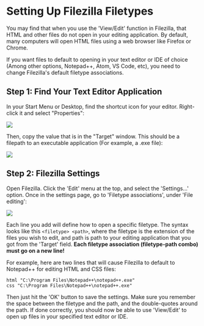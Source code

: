 # Setting Up Filezilla Filetypes
You may find that when you use the 'View/Edit' function in Filezilla, that HTML and other files do not open in your editing application. By default, many computers will open HTML files using a web browser like Firefox or Chrome.

If you want files to default to opening in your text editor or IDE of choice (Among other options, Notepad++, Atom, VS Code, etc), you need to change Filezilla's default filetype associations.

## Step 1: Find Your Text Editor Application

In your Start Menu or Desktop, find the shortcut icon for your editor. Right-click it and select "Properties":

<img src="https://i.imgur.com/zJUebDy.png">

Then, copy the value that is in the "Target" window. This should be a filepath to an executable application (For example, a .exe file):

<img src="https://i.imgur.com/287A7lO.png">

## Step 2: Filezilla Settings

Open Filezilla. Click the 'Edit' menu at the top, and select the 'Settings...' option. Once in the settings page, go to 'Filetype associations', under 'File editing':

<img src="https://i.imgur.com/nvwiAQq.png">

Each line you add will define how to open a specific filetype. The syntax looks like this ```<filetype> <path>```, where the filetype is the extension of the files you wish to edit, and path is path to your editing application that you got from the 'Target' field. **Each filetype association (filetype-path combo) must go on a new line!**

For example, here are two lines that will cause Filezilla to default to Notepad++ for editing HTML and CSS files:

```html "C:\Program Files\Notepad++\notepad++.exe"```<br>
```css "C:\Program Files\Notepad++\notepad++.exe"```

Then just hit the 'OK' button to save the settings. Make sure you remember the space between the filetype and the path, and the double-quotes around the path. If done correctly, you should now be able to use 'View/Edit' to open up files in your specified text editor or IDE.


